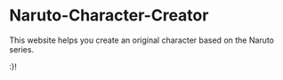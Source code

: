 # Naruto-Character-Creator

This website helps you create an original character based on the Naruto series.

:)!
